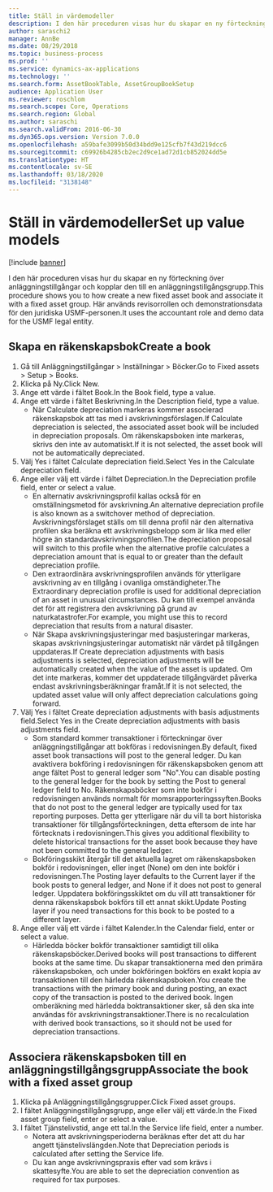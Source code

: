 ```yaml
---
title: Ställ in värdemodeller
description: I den här proceduren visas hur du skapar en ny förteckning över anläggningstillgångar och kopplar den till en anläggningstillgångsgrupp.
author: saraschi2
manager: AnnBe
ms.date: 08/29/2018
ms.topic: business-process
ms.prod: ''
ms.service: dynamics-ax-applications
ms.technology: ''
ms.search.form: AssetBookTable, AssetGroupBookSetup
audience: Application User
ms.reviewer: roschlom
ms.search.scope: Core, Operations
ms.search.region: Global
ms.author: saraschi
ms.search.validFrom: 2016-06-30
ms.dyn365.ops.version: Version 7.0.0
ms.openlocfilehash: a59bafe3099b50d34bdd9e125cfb7f43d219dcc6
ms.sourcegitcommit: c69926b4285cb2ec2d9ce1ad72d1cb852024dd5e
ms.translationtype: HT
ms.contentlocale: sv-SE
ms.lasthandoff: 03/18/2020
ms.locfileid: "3138148"
---
```

# <a name="set-up-value-models"></a><span data-ttu-id="5452d-103">Ställ in värdemodeller</span><span class="sxs-lookup"><span data-stu-id="5452d-103">Set up value models</span></span>

[!include [banner](../../includes/banner.md)]

<span data-ttu-id="5452d-104">I den här proceduren visas hur du skapar en ny förteckning över anläggningstillgångar och kopplar den till en anläggningstillgångsgrupp.</span><span class="sxs-lookup"><span data-stu-id="5452d-104">This procedure shows you to how create a new fixed asset book and associate it with a fixed asset group.</span></span> <span data-ttu-id="5452d-105">Här används revisorrollen och demonstrationsdata för den juridiska USMF-personen.</span><span class="sxs-lookup"><span data-stu-id="5452d-105">It uses the accountant role and demo data for the USMF legal entity.</span></span>


## <a name="create-a-book"></a><span data-ttu-id="5452d-106">Skapa en räkenskapsbok</span><span class="sxs-lookup"><span data-stu-id="5452d-106">Create a book</span></span>
1. <span data-ttu-id="5452d-107">Gå till Anläggningstillgångar > Inställningar > Böcker.</span><span class="sxs-lookup"><span data-stu-id="5452d-107">Go to Fixed assets > Setup > Books.</span></span>
2. <span data-ttu-id="5452d-108">Klicka på Ny.</span><span class="sxs-lookup"><span data-stu-id="5452d-108">Click New.</span></span>
3. <span data-ttu-id="5452d-109">Ange ett värde i fältet Book.</span><span class="sxs-lookup"><span data-stu-id="5452d-109">In the Book field, type a value.</span></span>
4. <span data-ttu-id="5452d-110">Ange ett värde i fältet Beskrivning.</span><span class="sxs-lookup"><span data-stu-id="5452d-110">In the Description field, type a value.</span></span>
    * <span data-ttu-id="5452d-111">När Calculate depreciation markeras kommer associerad räkenskapsbok att tas med i avskrivningsförslagen.</span><span class="sxs-lookup"><span data-stu-id="5452d-111">If Calculate depreciation is selected, the associated asset book will be included in depreciation proposals.</span></span> <span data-ttu-id="5452d-112">Om räkenskapsboken inte markeras, skrivs den inte av automatiskt.</span><span class="sxs-lookup"><span data-stu-id="5452d-112">If it is not selected, the asset book will not be automatically depreciated.</span></span>  
5. <span data-ttu-id="5452d-113">Välj Yes i fältet Calculate depreciation field.</span><span class="sxs-lookup"><span data-stu-id="5452d-113">Select Yes in the Calculate depreciation field.</span></span>
6. <span data-ttu-id="5452d-114">Ange eller välj ett värde i fältet Depreciation.</span><span class="sxs-lookup"><span data-stu-id="5452d-114">In the Depreciation profile field, enter or select a value.</span></span>
    * <span data-ttu-id="5452d-115">En alternativ avskrivningsprofil kallas också för en omställningsmetod för avskrivning.</span><span class="sxs-lookup"><span data-stu-id="5452d-115">An alternative depreciation profile is also known as a switchover method of depreciation.</span></span> <span data-ttu-id="5452d-116">Avskrivningsförslaget ställs om till denna profil när den alternativa profilen ska beräkna ett avskrivningsbelopp som är lika med eller högre än standardavskrivningsprofilen.</span><span class="sxs-lookup"><span data-stu-id="5452d-116">The depreciation proposal will switch to this profile when the alternative profile calculates a depreciation amount that is equal to or greater than the default depreciation profile.</span></span>  
    * <span data-ttu-id="5452d-117">Den extraordinära avskrivningsprofilen används för ytterligare avskrivning av en tillgång i ovanliga omständigheter.</span><span class="sxs-lookup"><span data-stu-id="5452d-117">The Extraordinary depreciation profile is used for additional depreciation of an asset in unusual circumstances.</span></span> <span data-ttu-id="5452d-118">Du kan till exempel använda det för att registrera den avskrivning på grund av naturkatastrofer.</span><span class="sxs-lookup"><span data-stu-id="5452d-118">For example, you might use this to record depreciation that results from a natural disaster.</span></span>  
    * <span data-ttu-id="5452d-119">När Skapa avskrivningsjusteringar med basjusteringar markeras, skapas avskrivningsjusteringar automatiskt när värdet på tillgången uppdateras.</span><span class="sxs-lookup"><span data-stu-id="5452d-119">If Create depreciation adjustments with basis adjustments is selected, depreciation adjustments will be automatically created when the value of the asset is updated.</span></span> <span data-ttu-id="5452d-120">Om det inte markeras, kommer det uppdaterade tillgångvärdet påverka endast avskrivningsberäkningar framåt.</span><span class="sxs-lookup"><span data-stu-id="5452d-120">If it is not selected, the updated asset value will only affect depreciation calculations going forward.</span></span>  
7. <span data-ttu-id="5452d-121">Välj Yes i fältet Create depreciation adjustments with basis adjustments field.</span><span class="sxs-lookup"><span data-stu-id="5452d-121">Select Yes in the Create depreciation adjustments with basis adjustments field.</span></span>
    * <span data-ttu-id="5452d-122">Som standard kommer transaktioner i förteckningar över anläggningstillgångar att bokföras i redovisningen.</span><span class="sxs-lookup"><span data-stu-id="5452d-122">By default, fixed asset book transactions will post to the general ledger.</span></span> <span data-ttu-id="5452d-123">Du kan avaktivera bokföring i redovisningen för räkenskapsboken genom att ange fältet Post to general ledger som "No".</span><span class="sxs-lookup"><span data-stu-id="5452d-123">You can disable posting to the general ledger for the book by setting the Post to general ledger field to No.</span></span> <span data-ttu-id="5452d-124">Räkenskapsböcker som inte bokför i redovisningen används normalt för momsrapporteringssyften.</span><span class="sxs-lookup"><span data-stu-id="5452d-124">Books that do not post to the general ledger are typically used for tax reporting purposes.</span></span> <span data-ttu-id="5452d-125">Detta ger ytterligare när du vill ta bort historiska transaktioner för tillgångsförteckningen, detta eftersom de inte har förtecknats i redovisningen.</span><span class="sxs-lookup"><span data-stu-id="5452d-125">This gives you additional flexibility to delete historical transactions for the asset book because they have not been committed to the general ledger.</span></span>  
    * <span data-ttu-id="5452d-126">Bokföringsskikt återgår till det aktuella lagret om räkenskapsboken bokför i redovisningen, eller inget (None) om den inte bokför i redovisningen.</span><span class="sxs-lookup"><span data-stu-id="5452d-126">The Posting layer defaults to the Current layer if the book posts to general ledger, and None if it does not post to general ledger.</span></span> <span data-ttu-id="5452d-127">Uppdatera bokföringsskiktet om du vill att transaktioner för denna räkenskapsbok bokförs till ett annat skikt.</span><span class="sxs-lookup"><span data-stu-id="5452d-127">Update Posting layer if you need transactions for this book to be posted to a different layer.</span></span>  
8. <span data-ttu-id="5452d-128">Ange eller välj ett värde i fältet Kalender.</span><span class="sxs-lookup"><span data-stu-id="5452d-128">In the Calendar field, enter or select a value.</span></span>
    * <span data-ttu-id="5452d-129">Härledda böcker bokför transaktioner samtidigt till olika räkenskapsböcker.</span><span class="sxs-lookup"><span data-stu-id="5452d-129">Derived books will post transactions to different books at the same time.</span></span> <span data-ttu-id="5452d-130">Du skapar transaktionerna med den primära räkenskapsboken, och under bokföringen bokförs en exakt kopia av transaktionen till den härledda räkenskapsboken.</span><span class="sxs-lookup"><span data-stu-id="5452d-130">You create the transactions with the primary book and during posting, an exact copy of the transaction is posted to the derived book.</span></span> <span data-ttu-id="5452d-131">Ingen omberäkning med härledda boktransaktioner sker, så den ska inte användas för avskrivningstransaktioner.</span><span class="sxs-lookup"><span data-stu-id="5452d-131">There is no recalculation with derived book transactions, so it should not be used for depreciation transactions.</span></span>  

## <a name="associate-the-book-with-a-fixed-asset-group"></a><span data-ttu-id="5452d-132">Associera räkenskapsboken till en anläggningstillgångsgrupp</span><span class="sxs-lookup"><span data-stu-id="5452d-132">Associate the book with a fixed asset group</span></span>
1. <span data-ttu-id="5452d-133">Klicka på Anläggningstillgångsgrupper.</span><span class="sxs-lookup"><span data-stu-id="5452d-133">Click Fixed asset groups.</span></span>
2. <span data-ttu-id="5452d-134">I fältet Anläggningstillgångsgrupp, ange eller välj ett värde.</span><span class="sxs-lookup"><span data-stu-id="5452d-134">In the Fixed asset group field, enter or select a value.</span></span>
3. <span data-ttu-id="5452d-135">I fältet Tjänstelivstid, ange ett tal.</span><span class="sxs-lookup"><span data-stu-id="5452d-135">In the Service life field, enter a number.</span></span>
    * <span data-ttu-id="5452d-136">Notera att avskrivningsperioderna beräknas efter det att du har angett tjänstelivslängden.</span><span class="sxs-lookup"><span data-stu-id="5452d-136">Note that Depreciation periods is calculated after setting the Service life.</span></span>  
    * <span data-ttu-id="5452d-137">Du kan ange avskrivningspraxis efter vad som krävs i skattesyfte.</span><span class="sxs-lookup"><span data-stu-id="5452d-137">You are able to set the depreciation convention as required for tax purposes.</span></span>  

